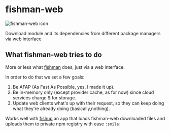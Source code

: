 # fishman-web

![fishman-web icon](http://i.imgur.com/iFlX01o.png)

Download module and its dependencies from different package managers via web interface

## What fishman-web tries to do

More or less what [fishman](https://github.com/idoshamun/fishman) does, just via a web interface.

In order to do that we set a few goals:

1. Be AFAP (As Fast As Possible, yes, I made it up).
2. Be in-memory only (except provider cache, as for now) since cloud services charge $ for storage.
3. Update web clients what's up with their request, so they can keep doing what they're already doing (basically,nothing).

Works well with [fishup](https://github.com/moshekrup/fishup) an app that loads fishman-web downloaded files and uploads them to private npm registry with ease `:smile:`
